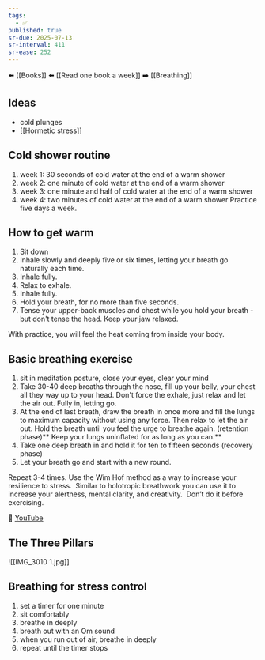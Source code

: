 ```yaml
---
tags:
  - ✅
published: true
sr-due: 2025-07-13
sr-interval: 411
sr-ease: 252
---
```


⬅️ [[Books]]
⬅️ [[Read one book a week]]
➡️ [[Breathing]]
## Ideas
- cold plunges
- [[Hormetic stress]]
## Cold shower routine
1. week 1: 30 seconds of cold water at the end of a warm shower
2. week 2: one minute of cold water at the end of a warm shower
3. week 3: one minute and half of cold water at the end of a warm shower
4. week 4: two minutes of cold water at the end of a warm shower
Practice five days a week.
## How to get warm
1. Sit down
2. Inhale slowly and deeply five or six times, letting your breath go naturally each time.
3. Inhale fully.
4. Relax to exhale.
5. Inhale fully.
6. Hold your breath, for no more than five seconds.
7. Tense your upper-back muscles and chest while you hold your breath - but don't tense the head. Keep your jaw relaxed.

With practice, you will feel the heat coming from inside your body.
## Basic breathing exercise
1. sit in meditation posture, close your eyes, clear your mind
2. Take 30-40 deep breaths through the nose, fill up your belly, your chest all they way up to your head. Don't force the exhale, just relax and let the air out. Fully in, letting go.
3. At the end of last breath, draw the breath in once more and fill the lungs to maximum capacity without using any force. Then relax to let the air out. Hold the breath until you feel the urge to breathe again. (retention phase)** Keep your lungs uninflated for as long as you can.**
4. Take one deep breath in and hold it for ten to fifteen seconds (recovery phase)
5. Let your breath go and start with a new round.

Repeat 3-4 times.
Use the Wim Hof method as a way to increase your resilience to stress.  Similar to holotropic breathwork you can use it to increase your alertness, mental clarity, and creativity.  Don’t do it before exercising.

🔗 [YouTube](https://www.youtube.com/watch?v=tybOi4hjZFQ)

## The Three Pillars
![[IMG_3010 1.jpg]]

## Breathing for stress control
1. set a timer for one minute
2. sit comfortably
3. breathe in deeply
4. breath out with an Om sound
5. when you run out of air, breathe in deeply
6. repeat until the timer stops
